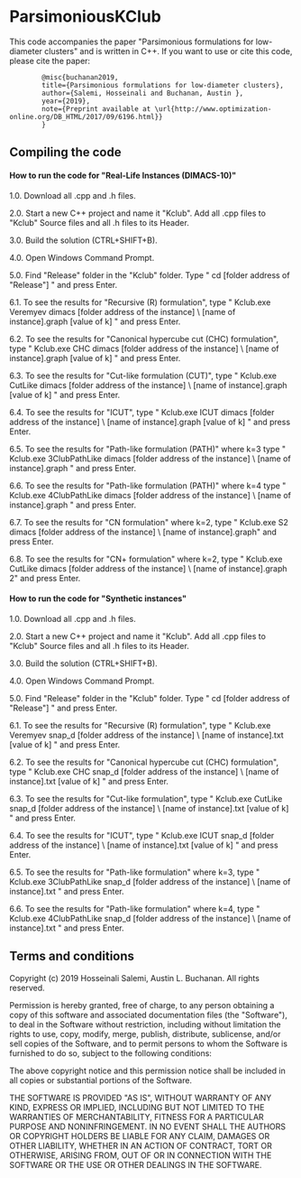 # ParsimoniousKClub
This code accompanies the paper "Parsimonious formulations for low-diameter clusters" and is written in C++. If you want to use or cite this code, please cite the paper:   

            @misc{buchanan2019,
            title={Parsimonious formulations for low-diameter clusters},
            author={Salemi, Hosseinali and Buchanan, Austin },
            year={2019},
            note={Preprint available at \url{http://www.optimization-online.org/DB_HTML/2017/09/6196.html}}
            } 


Compiling the code
--------------------
#### How to run the code for "Real-Life Instances (DIMACS-10)"

1.0. Download all .cpp and .h files. 

2.0. Start a new C++ project and name it "Kclub". Add all .cpp files to "Kclub" Source files and all .h files to its Header.   

3.0. Build the solution (CTRL+SHIFT+B). 

4.0. Open Windows Command Prompt.

5.0. Find "Release" folder in the "Kclub" folder. Type " cd [folder address of "Release"] " and press Enter. 

6.1. To see the results for "Recursive (R) formulation", type " Kclub.exe Veremyev dimacs [folder address of the instance] \ [name of instance].graph [value of k] " and press Enter. 

6.2. To see the results for "Canonical hypercube cut (CHC) formulation", type " Kclub.exe CHC dimacs [folder address of the instance] \ [name of instance].graph [value of k] " and press Enter.

6.3. To see the results for "Cut-like formulation (CUT)", type " Kclub.exe CutLike dimacs [folder address of the instance] \ [name of instance].graph [value of k] " and press Enter.

6.4. To see the results for "ICUT", type " Kclub.exe ICUT dimacs [folder address of the instance] \ [name of instance].graph [value of k] " and press Enter.
 
6.5. To see the results for "Path-like formulation (PATH)" where k=3 type " Kclub.exe 3ClubPathLike dimacs [folder address of the instance] \ [name of instance].graph " and press Enter.

6.6. To see the results for "Path-like formulation (PATH)" where k=4 type " Kclub.exe 4ClubPathLike dimacs [folder address of the instance] \ [name of instance].graph " and press Enter.

6.7. To see the results for "CN formulation" where k=2, type " Kclub.exe S2 dimacs [folder address of the instance] \ [name of instance].graph" and press Enter.

6.8. To see the results for "CN+ formulation" where k=2, type " Kclub.exe CutLike dimacs [folder address of the instance] \ [name of instance].graph 2" and press Enter.


#### How to run the code for "Synthetic instances"

1.0. Download all .cpp and .h files.

2.0. Start a new C++ project and name it "Kclub". Add all .cpp files to "Kclub" Source files and all .h files to its Header.   

3.0. Build the solution (CTRL+SHIFT+B). 

4.0. Open Windows Command Prompt.

5.0. Find "Release" folder in the "Kclub" folder. Type " cd [folder address of "Release"] " and press Enter. 

6.1. To see the results for "Recursive (R) formulation", type " Kclub.exe Veremyev snap_d [folder address of the instance] \ [name of instance].txt [value of k] " and press Enter. 

6.2. To see the results for "Canonical hypercube cut (CHC) formulation", type " Kclub.exe CHC snap_d [folder address of the instance] \ [name of instance].txt [value of k] " and press Enter. 

6.3. To see the results for "Cut-like formulation", type " Kclub.exe CutLike snap_d [folder address of the instance] \ [name of instance].txt [value of k] " and press Enter. 

6.4. To see the results for "ICUT", type " Kclub.exe ICUT snap_d [folder address of the instance] \ [name of instance].txt [value of k] " and press Enter. 

6.5. To see the results for "Path-like formulation" where k=3, type " Kclub.exe 3ClubPathLike snap_d [folder address of the instance] \ [name of instance].txt " and press Enter. 

6.6. To see the results for "Path-like formulation" where k=4, type " Kclub.exe 4ClubPathLike snap_d [folder address of the instance] \ [name of instance].txt " and press Enter. 



Terms and conditions
--------------------
Copyright (c) 2019 Hosseinali Salemi, Austin L. Buchanan. All rights reserved.

Permission is hereby granted, free of charge, to any person obtaining a copy
of this software and associated documentation files (the "Software"), to deal
in the Software without restriction, including without limitation the rights
to use, copy, modify, merge, publish, distribute, sublicense, and/or sell
copies of the Software, and to permit persons to whom the Software is
furnished to do so, subject to the following conditions:

The above copyright notice and this permission notice shall be included in all
copies or substantial portions of the Software.

THE SOFTWARE IS PROVIDED "AS IS", WITHOUT WARRANTY OF ANY KIND, EXPRESS OR
IMPLIED, INCLUDING BUT NOT LIMITED TO THE WARRANTIES OF MERCHANTABILITY,
FITNESS FOR A PARTICULAR PURPOSE AND NONINFRINGEMENT. IN NO EVENT SHALL THE
AUTHORS OR COPYRIGHT HOLDERS BE LIABLE FOR ANY CLAIM, DAMAGES OR OTHER
LIABILITY, WHETHER IN AN ACTION OF CONTRACT, TORT OR OTHERWISE, ARISING FROM,
OUT OF OR IN CONNECTION WITH THE SOFTWARE OR THE USE OR OTHER DEALINGS IN THE
SOFTWARE.
